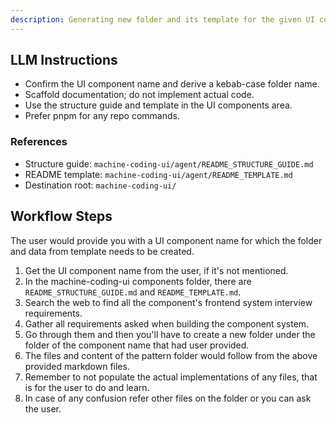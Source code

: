 ```yaml
---
description: Generating new folder and its template for the given UI component name.
---
```


## LLM Instructions
- Confirm the UI component name and derive a kebab-case folder name.
- Scaffold documentation; do not implement actual code.
- Use the structure guide and template in the UI components area.
- Prefer pnpm for any repo commands.

### References
- Structure guide: `machine-coding-ui/agent/README_STRUCTURE_GUIDE.md`
- README template: `machine-coding-ui/agent/README_TEMPLATE.md`
- Destination root: `machine-coding-ui/`

## Workflow Steps

The user would provide you with a UI component name for which the folder and data from template needs to be created.

1. Get the UI component name from the user, if it's not mentioned.
2. In the machine-coding-ui components folder, there are `README_STRUCTURE_GUIDE.md` and `README_TEMPLATE.md`.
3. Search the web to find all the component's frontend system interview requirements.
4. Gather all requirements asked when building the component system.
5. Go through them and then you'll have to create a new folder under the folder of the component name that had user provided.
6. The files and content of the pattern folder would follow from the above provided markdown files.
7. Remember to not populate the actual implementations of any files, that is for the user to do and learn.
8. In case of any confusion refer other files on the folder or you can ask the user.